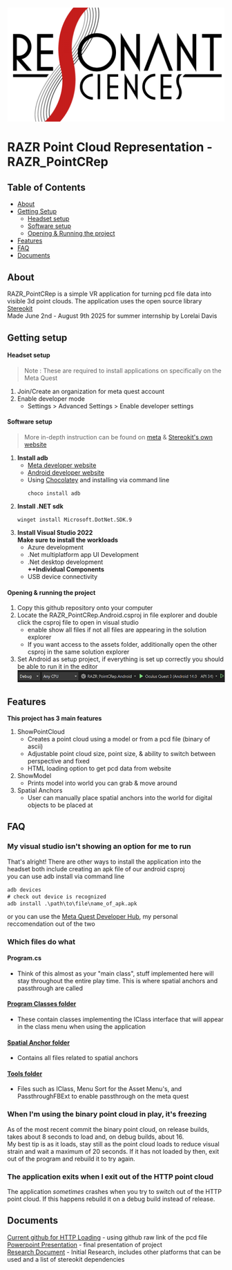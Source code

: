 ![Logo](Media/ResonantSciencesLogo.png)
# RAZR Point Cloud Representation - RAZR_PointCRep

## Table of Contents
- [About](https://github.com/LorelaiDavis/RAZR_PointCRep?tab=readme-ov-file#about)
- [Getting Setup](https://github.com/LorelaiDavis/RAZR_PointCRep?tab=readme-ov-file#getting-setup)
  - [Headset setup](https://github.com/LorelaiDavis/RAZR_PointCRep?tab=readme-ov-file#headset-setup)
  - [Software setup](https://github.com/LorelaiDavis/RAZR_PointCRep?tab=readme-ov-file#software-setup)
  - [Opening & Running the project](https://github.com/LorelaiDavis/RAZR_PointCRep?tab=readme-ov-file#opening--running-the-project)
- [Features](https://github.com/LorelaiDavis/RAZR_PointCRep?tab=readme-ov-file#features)
- [FAQ](https://github.com/LorelaiDavis/RAZR_PointCRep?tab=readme-ov-file#faq)
- [Documents](https://github.com/LorelaiDavis/RAZR_PointCRep?tab=readme-ov-file#documents)

## About
RAZR_PointCRep is a simple VR application for turning pcd file data into visible 3d point clouds. The application uses the open source library [Stereokit](https://github.com/StereoKit/StereoKit)<br>
Made June 2nd - August 9th 2025 for summer internship by Lorelai Davis

## Getting setup
#### Headset setup
> Note : These are required to install applications on specifically on the Meta Quest
1. Join/Create an organization for meta quest account
2. Enable developer mode 
   - Settings > Advanced Settings > Enable developer settings
#### Software setup
> More in-depth instruction can be found on [meta](https://developers.meta.com/horizon/documentation/native/android/mobile-device-setup) & [Stereokit's own website](https://stereokit.net/Pages/Guides/Getting-Started.html)
1. **Install adb**
   - [Meta developer website](https://developers.meta.com/horizon/documentation/native/android/mobile-device-setup#install-the-oculus-adb-drivers-windows-only)
   - [Android developer website](https://developer.android.com/tools/adb)
   - Using [Chocolatey](https://chocolatey.org/install) and installing via command line
      ````
      choco install adb
      ````
2. **Install .NET sdk**
      ````
      winget install Microsoft.DotNet.SDK.9
      ````
3. **Install Visual Studio 2022**
   <br>**Make sure to install the workloads**<br>
   - Azure development
   - .Net multiplatform app UI Development
   - .Net desktop development
   <br>**++Individual Components**<br>
   - USB device connectivity
#### Opening & running the project
1. Copy this github repository onto your computer
2. Locate the RAZR_PointCRep.Android.csproj in file explorer and double click the csproj file to open in visual studio
   - enable show all files if not all files are appearing in the solution explorer
   - If you want access to the assets folder, additionally open the other csproj in the same solution explorer
3. Set Android as setup project, if everything is set up correctly you should be able to run it in the editor
![Screenshot](Media/VisualStudioRun.png)

## Features
**This project has 3 main features**
1. ShowPointCloud
   - Creates a point cloud using a model or from a pcd file (binary of ascii)
   - Adjustable point cloud size, point size, & ability to switch between perspective and fixed
   - HTML loading option to get pcd data from website
2. ShowModel
   - Prints model into world you can grab & move around
3. Spatial Anchors
   - User can manually place spatial anchors into the world for digital objects to be placed at

## FAQ
### My visual studio isn't showing an option for me to run
  That's alright! There are other ways to install the application into the headset both include creating an apk file of our android csproj<br>
  you can use adb install via command line
  ````
  adb devices
  # check out device is recognized
  adb install .\path\to\file\name_of_apk.apk
  ````
  or you can use the [Meta Quest Developer Hub](https://developers.meta.com/horizon/downloads/package/oculus-developer-hub-win/), my personal reccomendation out of the two

### Which files do what
  #### Program.cs
  - Think of this almost as your "main class", stuff implemented here will stay throughout the entire play time. This is where spatial anchors and passthrough are called
  #### [Program Classes folder](https://github.com/LorelaiDavis/RAZR_PointCRep/tree/main/Projects/Android/Program%20Classes)
  - These contain classes implementing the IClass interface that will appear in the class menu when using the application
  #### [Spatial Anchor folder](https://github.com/LorelaiDavis/RAZR_PointCRep/tree/main/Projects/Android/Spatial%20Anchor)
  - Contains all files related to spatial anchors
  #### [Tools folder](https://github.com/LorelaiDavis/RAZR_PointCRep/tree/main/Projects/Android/Tools)
  - Files such as IClass, Menu Sort for the Asset Menu's, and PassthroughFBExt to enable passthrough on the meta quest

### When I'm using the binary point cloud in play, it's freezing
  As of the most recent commit the binary point cloud, on release builds, takes about 8 seconds to load and, on debug builds, about 16.
  <br>My best tip is as it loads, stay still as the point cloud loads to reduce visual strain and wait a maximum of 20 seconds. If it has not loaded by then, exit out of the program and rebuild it to try again.

### The application exits when I exit out of the HTTP point cloud
  The application *sometimes* crashes when you try to switch out of the HTTP point cloud. If this happens rebuild it on a debug build instead of release.


## Documents
[Current github for HTTP Loading](https://github.com/LorelaiDavis/PCDDataTest) - using github raw link of the pcd file <br>
[Powerpoint Presentation](https://github.com/LorelaiDavis/RAZR_PointCRep/blob/main/Media/LorelaiDavisSummer2025-PCD-VR.pptx) - final presentation of project <br>
[Research Document](https://github.com/LorelaiDavis/RAZR_PointCRep/blob/main/Media/VR%20headset%20research.docx) - Initial Research, includes other platforms that can be used and a list of stereokit dependencies
